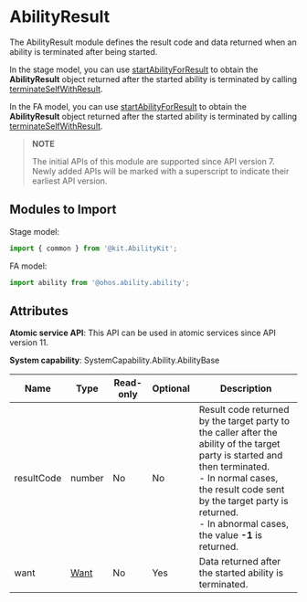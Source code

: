 # AbilityResult

The AbilityResult module defines the result code and data returned when an ability is terminated after being started.

In the stage model, you can use [startAbilityForResult](js-apis-inner-application-uiAbilityContext.md#uiabilitycontextstartabilityforresult) to obtain the **AbilityResult** object returned after the started ability is terminated by calling [terminateSelfWithResult](js-apis-inner-application-uiAbilityContext.md#uiabilitycontextterminateselfwithresult).

In the FA model, you can use [startAbilityForResult](js-apis-ability-featureAbility.md#featureabilitystartabilityforresult7) to obtain the **AbilityResult** object returned after the started ability is terminated by calling [terminateSelfWithResult](js-apis-ability-featureAbility.md#featureabilityterminateselfwithresult7).

> **NOTE**
>
> The initial APIs of this module are supported since API version 7. Newly added APIs will be marked with a superscript to indicate their earliest API version.

## Modules to Import

Stage model:
```ts
import { common } from '@kit.AbilityKit';
```

FA model:
```ts
import ability from '@ohos.ability.ability';
```

## Attributes

**Atomic service API**: This API can be used in atomic services since API version 11.

**System capability**: SystemCapability.Ability.AbilityBase

| Name       |  Type                | Read-only| Optional| Description                                                        |
| ----------- | -------------------- | ---- | ---- | ------------------------------------------------------------ |
| resultCode  | number               | No  | No  | Result code returned by the target party to the caller after the ability of the target party is started and then terminated.<br>- In normal cases, the result code sent by the target party is returned.<br>- In abnormal cases, the value **-1** is returned.                               |
| want  | [Want](js-apis-app-ability-want.md) | No  | Yes  | Data returned after the started ability is terminated.|
